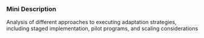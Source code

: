### Mini Description

Analysis of different approaches to executing adaptation strategies, including staged implementation, pilot programs, and scaling considerations
